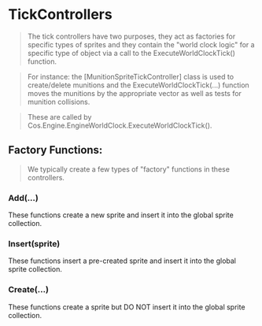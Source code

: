 # TickControllers

> The tick controllers have two purposes, they act as factories for specific types of sprites
	and they contain the "world clock logic" for a specific type of object via a call to the
	ExecuteWorldClockTick() function.

> For instance: the [MunitionSpriteTickController] class is used to create/delete munitions
	and the ExecuteWorldClockTick(...) function moves the munitions by the appropriate vector
	as well as tests for munition collisions.

> These are called by Cos.Engine.EngineWorldClock.ExecuteWorldClockTick().


## Factory Functions:
> We typically create a few types of "factory" functions in these controllers.

### Add(...)
These functions create a new sprite and insert it into the global sprite collection.

### Insert(sprite)
These functions insert a pre-created sprite and insert it into the global sprite collection.

### Create(...)
These functions create a sprite but DO NOT insert it into the global sprite collection.
